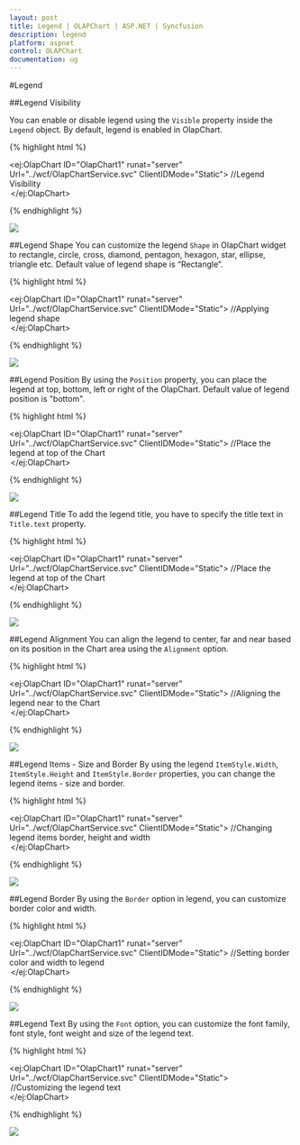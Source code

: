 ```yaml
---
layout: post
title: Legend | OLAPChart | ASP.NET | Syncfusion
description: legend
platform: aspnet
control: OLAPChart
documentation: ug
---
```


#Legend

##Legend Visibility

You can enable or disable legend using the `Visible` property inside the `Legend` object. By default, legend is enabled in OlapChart.

{% highlight html %}

<ej:OlapChart ID="OlapChart1" runat="server" Url="../wcf/OlapChartService.svc" ClientIDMode="Static">
    //Legend Visibility
    <Legend Visible="true" />
</ej:OlapChart>

{% endhighlight %}

![](Legend_images/Legend_img1.png) 

##Legend Shape
You can customize the legend `Shape` in OlapChart widget to rectangle, circle, cross, diamond, pentagon, hexagon, star, ellipse, triangle etc. Default value of legend shape is “Rectangle”.

{% highlight html %}

<ej:OlapChart ID="OlapChart1" runat="server" Url="../wcf/OlapChartService.svc" ClientIDMode="Static">
    //Applying legend shape
    <Legend Visible="true" RowCount="3" Shape="star" />
</ej:OlapChart>

{% endhighlight %}

![](Legend_images/Legend_img2.png) 

##Legend Position
By using the `Position` property, you can place the legend at top, bottom, left or right of the OlapChart. Default value of legend position is "bottom".

{% highlight html %}

<ej:OlapChart ID="OlapChart1" runat="server" Url="../wcf/OlapChartService.svc" ClientIDMode="Static">
    //Place the legend at top of the Chart
    <Legend Visible="true" RowCount="3" Position="top" />
</ej:OlapChart>

{% endhighlight %}

![](Legend_images/Legend_img3.png) 

##Legend Title
To add the legend title, you have to specify the title text in `Title.text` property.

{% highlight html %}

<ej:OlapChart ID="OlapChart1" runat="server" Url="../wcf/OlapChartService.svc" ClientIDMode="Static">
    //Place the legend at top of the Chart
    <Legend Visible="true">
        <Title text="Countries"></Title>
    </Legend>
</ej:OlapChart>

{% endhighlight %}

![](Legend_images/Legend_img4.png) 

##Legend Alignment
You can align the legend to center, far and near based on its position in the Chart area using the `Alignment` option.
 
{% highlight html %}

<ej:OlapChart ID="OlapChart1" runat="server" Url="../wcf/OlapChartService.svc" ClientIDMode="Static">
    //Aligning the legend near to the Chart
    <Legend Visible="true" RowCount="3" Alignment="near" />
</ej:OlapChart>

{% endhighlight %}

![](Legend_images/Legend_img5.png)

##Legend Items - Size and Border
By using the legend `ItemStyle.Width`, `ItemStyle.Height` and `ItemStyle.Border` properties, you can change the legend items - size and border.

{% highlight html %}

<ej:OlapChart ID="OlapChart1" runat="server" Url="../wcf/OlapChartService.svc" ClientIDMode="Static">
    //Changing legend items border, height and width
    <Legend Visible="true" ItemStyle-Width="12" ItemStyle-Height="12" ItemStyle-Border-Color="Magenta" ItemStyle-Border-Width="1.5">
</ej:OlapChart>

{% endhighlight %}

![](Legend_images/Legend_img6.png)
 
##Legend Border
By using the `Border` option in legend, you can customize border color and width.

{% highlight html %}

<ej:OlapChart ID="OlapChart1" runat="server" Url="../wcf/OlapChartService.svc" ClientIDMode="Static">
    //Setting border color and width to legend
    <Legend Visible="true" Border-Width="2" Border-Color="red" />
</ej:OlapChart>

{% endhighlight %}

![](Legend_images/Legend_img7.png)

##Legend Text
By using the `Font` option, you can customize the font family, font style, font weight and size of the legend text. 

{% highlight html %}

<ej:OlapChart ID="OlapChart1" runat="server" Url="../wcf/OlapChartService.svc" ClientIDMode="Static">
    <Legend>
        //Customizing the legend text
        <Font FontFamily="SegoeUI" FontSize="15px" FontStyle="Normal" FontWeight="Bold">
       </Font>
    </Legend>
</ej:OlapChart>

{% endhighlight %}

![](Legend_images/Legend_img8.png)